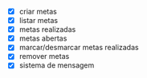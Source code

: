 - [x] criar metas
- [x] listar metas
- [x] metas realizadas
- [x] metas abertas
- [x] marcar/desmarcar metas realizadas
- [x] remover metas
- [x] sistema de mensagem
